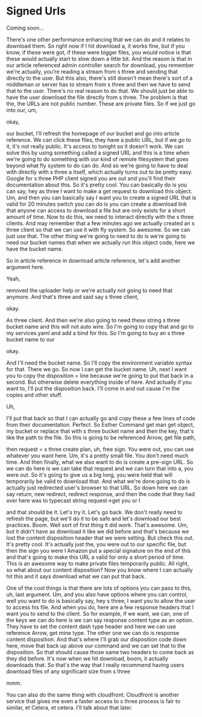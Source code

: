 # Signed Urls

Coming soon...

There's one other performance enhancing that we can do and it relates to download
them. So right now if I hit download a, it works fine, but if you know, if these were
got, if these were bigger files, you would notice is that these would actually start
to slow down a little bit. And the reason is that in our article referenced admin
controller search for download, you remember we're actually, you're reading a stream
from s three and sending that directly to the user. But this also, there's still
doesn't mean there's sort of a middleman or server has to stream from s three and
then we have to send that to the user. There's no real reason to do that. We should
just be able to have the user download the file directly from s three. The problem is
that the, the URLs are not public number. These are private files. So if we just go
into our, um,

okay,

our bucket, I'll refresh the homepage of our bucket and go into article reference. We
can click these files, they have a public URL, but if we go to it, it's not really
public. It's access to tonight so it doesn't work. We can solve this by using
something called a signed URL and this is a time when we're going to do something
with our kind of remote filesystem that goes beyond what fly system to do can do. And
so we're going to have to deal with directly with s three a itself, which actually
turns out to be pretty easy. Google for s three PHP client signed you are out and
you'll find their documentation about this. So it's pretty cool. You can basically do
is you can say, hey as three I want to make a get request to download this object.
Um, and then you can basically say I want you to create a signed URL that is valid
for 20 minutes switch you can do is you can create a download link that anyone can
access to download a file but are only exists for a short amount of time. Now to do
this, we need to interact directly with the s three clients. And may remember that a
few minutes ago we actually created an s three client so that we can use it with fly
system. So awesome. So we can just use that. The other thing we're going to need to
do is we're going to need our bucket names that when we actually run this object
code, here we have the bucket name.

So in article reference in download article reference, let's add another argument
here.

Yeah,

removed the uploader help or we're actually not going to need that anymore. And
that's three and said say s three client,

okay.

As three client. And then we're also going to need these string s three bucket name
and this will not auto wire. So I'm going to copy that and go to my services.yaml and
add a bind for this. So I'm going to buy an s three bucket name to our

okay.

And I'll need the bucket name. So I'll copy the environment variable syntax for that.
There we go. So now I can get the bucket name. Uh, next I want you to copy the
disposition = line because we're going to put that back in a second. But otherwise
delete everything inside of here. And actually if you want to, I'll put the
disposition back. I'll come in and out cause I'm the copies and other stuff.

Uh,

I'll put that back so that I can actually go and copy these a few lines of code from
their documentation. Perfect. So Esther Command get man get object, my bucket or
replace that with s three bucket name and then the key, that's like the path to the
file. So this is going to be referenced Arrow, get file path,

then request = s three create plan, uh, free sign. You were out, you can use whatever
you want here. Um, it's a pretty small file. You don't need much time. And then
finally, what we also want to do is create a pre-sign URL. So we can do here is we
can take that request and we can turn that into a, you were out. So it's going to
give us a big long, you were held that will temporarily be valid to download that.
And what we're done going to do is actually just redirected user's browser to that
URL. So down here we can say return, new redirect, redirect response, and then the
code that they had over here was to typecast string request->get you or I

and that should be it. Let's try it. Let's go back. We don't really need to refresh
the page, but we'll do it to be safe and let's download our best practices. Boom.
Well sort of first thing it did work. That's awesome. Um, but it didn't have as
download it like we did before and that's because we lost the content disposition
header that we were setting. But check this out. It's pretty cool. It's actually just
the, you were out to our specific file, but then the sign you were l Amazon put a
special signature on the end of this and that's going to make this URL a valid for
only a short period of time. This is an awesome way to make private files temporarily
public. All right, so what about our content disposition? Now you know where I can
actually hit this and it says download what we can put that back.

One of the cool things is that there are lots of options you can pass to this, uh,
last argument. Um, and you also have options where you can control, well you want to
do is basically say, hey s three, I want you to allow the user to access his file.
And when you do, here are a few response headers that I want you to send to the
client. So for example, if we want, we can, one of the keys we can do here is we can
say response content type as an option. They have to set the content dash type header
and here we can use reference Arrow, get mine type. The other one we can do is
response content disposition. And that's where I'll grab our disposition code down
here, move that back up above our command and we can set that to the disposition. So
that should cause those same two headers to come back as they did before. It's now
when we hit download, boom, it actually downloads that. So that's the way that I
really recommend having users download files of any significant size from s three

mmm.

You can also do the same thing with cloudfront. Cloudfront is another service that
gives me even a faster access to s three process is fair to similar, et Cetera, et
cetera. I'll talk about that later.